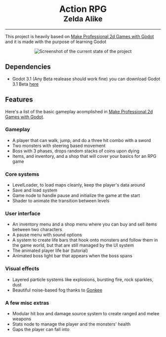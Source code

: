 <h1 align="center">
  Action RPG</br>
  <small>Zelda Alike</small>
</h1>


<hr>

This project is heavily based on [Make Professional 2d Games with Godot](https://github.com/GDquest/make-pro-2d-games-with-godot/) and it is made with the purpose of learning Godot

<p align='center'>
  <img src="http://i.imgur.com/YP7nnP5.png" alt="Screenshot of the current state of the project" />
</p>

## Dependencies ##

- Godot 3.1 (Any Beta realease should work fine) you can download Godot 3.1 Beta [here](https://downloads.tuxfamily.org/godotengine/3.1/)

## Features ##

Here's a list of the basic gameplay acomplished in [Make Professional 2d Games with Godot](https://github.com/GDquest/make-pro-2d-games-with-godot/).


### Gameplay ###

- A player that can walk, jump, and do a three hit combo with a sword
- Two monsters with steering based movement
- Boss with 3 phases, drops random stacks of coins upon dying
- Items, and inventory, and a shop that will cover your basics for an RPG game

### Core systems ###

- LevelLoader, to load maps cleanly, keep the player's data around
- Save and load system
- Game node to handle pause and initialize the game at the start
- Shader to animate the transition between levels

### User interface ###

- An inventory menu and a shop menu where you can buy and sell items between two characters
- A pause menu with sound options
- A system to create life bars that hook onto monsters and follow them in the game world, but that are still managed by the UI system
- The animated player life bar (tutorial)
- Animated boss light bar that appears when the boss spans

### Visual effects ###

- Layered particle systems like explosions, bursting fire, rock sparkles, dust
- Beautiful noise-based fog thanks to [Gonkee](https://github.com/Gonkee/Gonkee-Fog-Shader)

### A few misc extras

- Modular hit box and damage source system to create ranged and melee weapons
- Stats node to manage the player and the monsters' health
- Gaps the player can fall into
